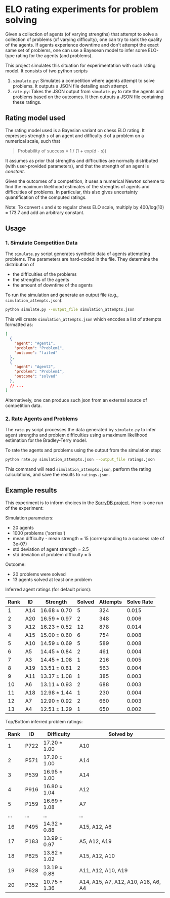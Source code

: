 # ELO rating experiments for problem solving

Given a collection of agents (of varying strengths) that attempt to solve a
collection of problems (of varying difficulty), one can try to rank the quality
of the agents. If agents experience downtime and don't attempt the exact same
set of problems, one can use a Bayesean model to infer some ELO-type rating for
the agents (and problems).

This project simulates this situation for experimentation with such rating
model. It consists of two python scripts

1.  `simulate.py`: Simulates a competition where agents attempt to solve problems. It outputs a JSON file detailing each attempt.
2.  `rate.py`: Takes the JSON output from `simulate.py` to rate the agents and problems based on the outcomes. It then outputs a JSON file containing these ratings.

## Rating model used

The rating model used is a Bayesian variant on chess ELO rating. It expresses
strength `s` of an agent and difficulty `d` of a problem on a numerical scale,
such that

> Probability of success = 1 / (1 + exp(d - s))

It assumes as prior that strengths and difficulties are normally distributed (with
user-provided parameters), and that the strength of an agent is *constant*.

Given the outcomes of a competition, it uses a
numerical Newton scheme to find the maximum likelihood estimates of the
strengths of agents and difficulties of problems. In particular, this also gives
uncertainty quantification of the computed ratings.

Note: To convert `s` and `d` to regular chess ELO scale, multiply by 400/log(10) ≈ 173.7
and add an arbitrary constant.

## Usage

### 1. Simulate Competition Data

The `simulate.py` script generates synthetic data of agents attempting problems.
The parameters are hard-coded in the file. They determine the distribution of

- the difficulties of the problems
- the strengths of the agents
- the amount of downtime of the agents

To run the simulation and generate an output file (e.g., `simulation_attempts.json`):
```bash
python simulate.py --output_file simulation_attempts.json
```
This will create `simulation_attempts.json` which encodes a list of attempts
formatted as:
```json
[
  {
    "agent": "Agent1",
    "problem": "Problem1",
    "outcome": "failed"
  },
  {
    "agent": "Agent2",
    "problem": "Problem1",
    "outcome": "solved"
  },
  // ...
]
```

Alternatively, one can produce such json from an external source of competition data.

### 2. Rate Agents and Problems

The `rate.py` script processes the data generated by `simulate.py` to infer
agent strengths and problem difficulties using a maximum likelihood estimation
for the Bradley-Terry model.


To rate the agents and problems using the output from the simulation step:
```bash
python rate.py simulation_attempts.json --output_file ratings.json
```
This command will read `simulation_attempts.json`, perform the rating calculations, and save the results to `ratings.json`.


## Example results

This experiment is to inform choices in the [SorryDB
project](https://github.com/SorryDB/SorryDB). Here is one run of the experiment:

Simulation parameters:

- 20 agents
- 1000 problems ('sorries')
- mean difficulty - mean strength = 15 (corresponding to a success rate of
  3e-07)
- std deviation of agent strength = 2.5
- std deviation of problem difficulty = 5

Outcome:

- 20 problems were solved
- 13 agents solved at least one problem

Inferred agent ratings (for default priors):

| Rank | ID  | Strength        | Solved | Attempts | Solve Rate |
|------|-----|-----------------|--------|----------|------------|
| 1    | A14 | 16.68 ± 0.70    | 5      | 324      | 0.015      |
| 2    | A20 | 16.59 ± 0.97    | 2      | 348      | 0.006      |
| 3    | A12 | 16.23 ± 0.52    | 12     | 878      | 0.014      |
| 4    | A15 | 15.00 ± 0.60    | 6      | 754      | 0.008      |
| 5    | A10 | 14.59 ± 0.69    | 5      | 589      | 0.008      |
| 6    | A5  | 14.45 ± 0.84    | 2      | 461      | 0.004      |
| 7    | A3  | 14.45 ± 1.08    | 1      | 216      | 0.005      |
| 8    | A19 | 13.51 ± 0.81    | 2      | 563      | 0.004      |
| 9    | A11 | 13.37 ± 1.08    | 1      | 385      | 0.003      |
| 10   | A6  | 13.11 ± 0.93    | 2      | 688      | 0.003      |
| 11   | A18 | 12.98 ± 1.44    | 1      | 230      | 0.004      |
| 12   | A7  | 12.90 ± 0.92    | 2      | 660      | 0.003      |
| 13   | A4  | 12.51 ± 1.29    | 1      | 650      | 0.002      |

Top/Bottom inferred problem ratings:

| Rank | ID   | Difficulty      | Solved by                              |
|------|------|-----------------|----------------------------------------|
| 1    | P722 | 17.20 ± 1.00    | A10                                    |
| 2    | P571 | 17.20 ± 1.00    | A14                                    |
| 3    | P539 | 16.95 ± 1.00    | A14                                    |
| 4    | P916 | 16.80 ± 1.04    | A12                                    |
| 5    | P159 | 16.69 ± 1.08    | A7                                     |
| ...  | ...  | ...             | ...                                    |
| 16   | P495 | 14.32 ± 0.88    | A15, A12, A6                           |
| 17   | P183 | 13.99 ± 0.97    | A5, A12, A19                           |
| 18   | P825 | 13.82 ± 1.02    | A15, A12, A10                          |
| 19   | P628 | 13.19 ± 0.88    | A11, A12, A10, A19                     |
| 20   | P352 | 10.75 ± 1.36    | A14, A15, A7, A12, A10, A18, A6, A4    |